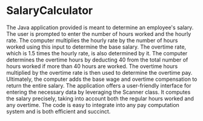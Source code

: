 # SalaryCalculator
The Java application provided is meant to determine an employee's salary. The user is prompted to enter the number of hours worked and the hourly rate. The computer multiplies the hourly rate by the number of hours worked using this input to determine the base salary. The overtime rate, which is 1.5 times the hourly rate, is also determined by it. The computer determines the overtime hours by deducting 40 from the total number of hours worked if more than 40 hours are worked. The overtime hours multiplied by the overtime rate is then used to determine the overtime pay. Ultimately, the computer adds the base wage and overtime compensation to return the entire salary. 
The application offers a user-friendly interface for entering the necessary data by leveraging the Scanner class. It computes the salary precisely, taking into account both the regular hours worked and any overtime. The code is easy to integrate into any pay computation system and is both efficient and succinct.
